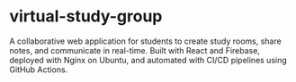 # virtual-study-group
A collaborative web application for students to create study rooms, share notes, and communicate in real-time. Built with React and Firebase, deployed with Nginx on Ubuntu, and automated with CI/CD pipelines using GitHub Actions.
